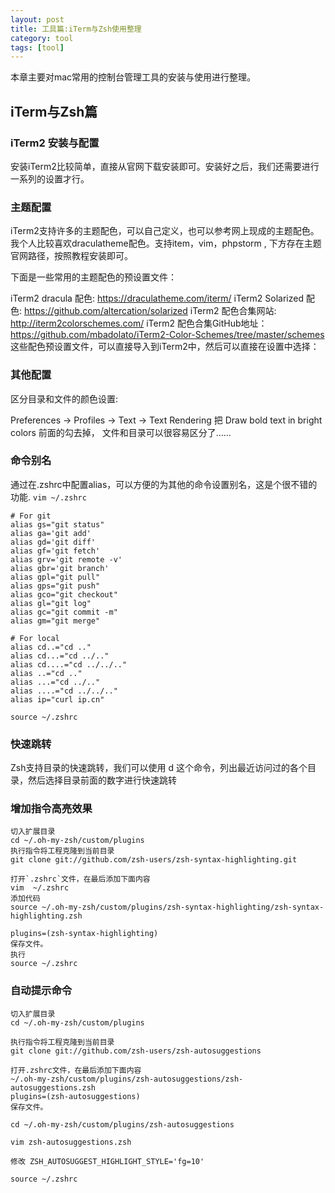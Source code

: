 ```yaml
---
layout: post
title: 工具篇:iTerm与Zsh使用整理
category: tool 
tags: [tool]
---
```


本章主要对mac常用的控制台管理工具的安装与使用进行整理。



## iTerm与Zsh篇

### iTerm2 安装与配置

安装iTerm2比较简单，直接从官网下载安装即可。安装好之后，我们还需要进行一系列的设置才行。

### 主题配置

iTerm2支持许多的主题配色，可以自己定义，也可以参考网上现成的主题配色。我个人比较喜欢draculatheme配色。支持item，vim，phpstorm , 下方存在主题官网路径，按照教程安装即可。

下面是一些常用的主题配色的预设置文件：

iTerm2 dracula 配色: https://draculatheme.com/iterm/
iTerm2 Solarized 配色: https://github.com/altercation/solarized
iTerm2 配色合集网站: http://iterm2colorschemes.com/
iTerm2 配色合集GitHub地址：https://github.com/mbadolato/iTerm2-Color-Schemes/tree/master/schemes
这些配色预设置文件，可以直接导入到iTerm2中，然后可以直接在设置中选择：

### 其他配置

区分目录和文件的颜色设置:

Preferences -> Profiles -> Text -> Text Rendering 把 Draw bold text in bright colors 前面的勾去掉，
文件和目录可以很容易区分了……

### 命令别名
通过在.zshrc中配置alias，可以方便的为其他的命令设置别名，这是个很不错的功能.
`vim ~/.zshrc`

```
# For git
alias gs="git status"
alias ga='git add'
alias gd='git diff'
alias gf='git fetch'
alias grv='git remote -v'
alias gbr='git branch'
alias gpl="git pull"
alias gps="git push"
alias gco="git checkout"
alias gl="git log"
alias gc="git commit -m"
alias gm="git merge"

# For local
alias cd..="cd .."
alias cd...="cd ../.."
alias cd....="cd ../../.."
alias ..="cd .."
alias ...="cd ../.."
alias ....="cd ../../.."
alias ip="curl ip.cn"
```

`source ~/.zshrc`

### 快速跳转
Zsh支持目录的快速跳转，我们可以使用 d 这个命令，列出最近访问过的各个目录，然后选择目录前面的数字进行快速跳转

### 增加指令高亮效果

```
切入扩展目录
cd ~/.oh-my-zsh/custom/plugins
执行指令将工程克隆到当前目录
git clone git://github.com/zsh-users/zsh-syntax-highlighting.git

打开`.zshrc`文件，在最后添加下面内容
vim  ~/.zshrc
添加代码
source ~/.oh-my-zsh/custom/plugins/zsh-syntax-highlighting/zsh-syntax-highlighting.zsh

plugins=(zsh-syntax-highlighting)
保存文件。
执行
source ~/.zshrc
```

### 自动提示命令

```
切入扩展目录
cd ~/.oh-my-zsh/custom/plugins

执行指令将工程克隆到当前目录
git clone git://github.com/zsh-users/zsh-autosuggestions

打开.zshrc文件，在最后添加下面内容
~/.oh-my-zsh/custom/plugins/zsh-autosuggestions/zsh-autosuggestions.zsh
plugins=(zsh-autosuggestions)
保存文件。

cd ~/.oh-my-zsh/custom/plugins/zsh-autosuggestions

vim zsh-autosuggestions.zsh 

修改 ZSH_AUTOSUGGEST_HIGHLIGHT_STYLE='fg=10' 

source ~/.zshrc
```
